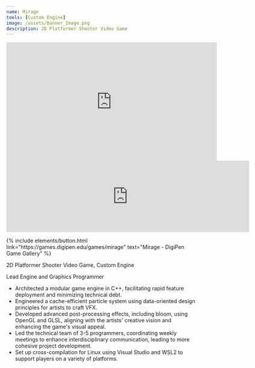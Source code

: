 ```yaml
---
name: Mirage
tools: [Custom Engine]
image: /assets/Banner_Image.png
description: 2D Platformer Shooter Video Game
---
```


<iframe width="560" height="315" src="https://www.youtube.com/embed/SKEL1612pio" title="YouTube video player" frameborder="0" allow="accelerometer; autoplay; clipboard-write; encrypted-media; gyroscope; picture-in-picture; web-share" referrerpolicy="strict-origin-when-cross-origin" allowfullscreen></iframe>

<iframe src="https://store.steampowered.com/widget/2387210/" frameborder="0" width="646" height="190"></iframe>

<p>
{% include elements/button.html link="https://games.digipen.edu/games/mirage" text="Mirage - DigiPen Game Gallery" %}
</p>

2D Platformer Shooter Video Game, Custom Engine

Lead Engine and Graphics Programmer

- Architected a modular game engine in C++, facilitating rapid feature deployment and minimizing technical debt.
- Engineered a cache-efficient particle system using data-oriented design principles for artists to craft VFX.
- Developed advanced post-processing effects, including bloom, using OpenGL and GLSL, aligning with the artists' creative vision and enhancing the game's visual appeal.
- Led the technical team of 3-5 programmers, coordinating weekly meetings to enhance interdisciplinary communication, leading to more cohesive project development.
- Set up cross-compilation for Linux using Visual Studio and WSL2 to support players on a variety of platforms.
